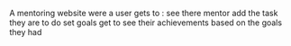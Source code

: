 A mentoring website were a user gets to :
see there mentor
add the task they are to do
set goals 
get to see their achievements based on the goals they had

